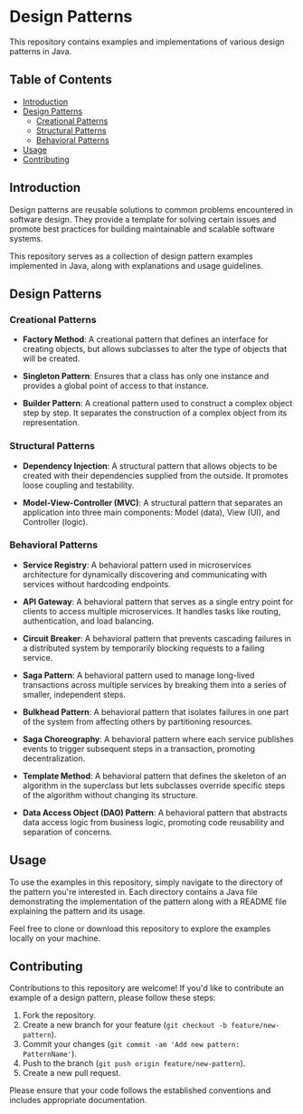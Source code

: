 
# Design Patterns

This repository contains examples and implementations of various design patterns in Java.

## Table of Contents

- [Introduction](#introduction)
- [Design Patterns](#design-patterns)
  - [Creational Patterns](#creational-patterns)
  - [Structural Patterns](#structural-patterns)
  - [Behavioral Patterns](#behavioral-patterns)
- [Usage](#usage)
- [Contributing](#contributing)

## Introduction

Design patterns are reusable solutions to common problems encountered in software design. They provide a template for solving certain issues and promote best practices for building maintainable and scalable software systems.

This repository serves as a collection of design pattern examples implemented in Java, along with explanations and usage guidelines.

## Design Patterns

### Creational Patterns

- **Factory Method**:
  A creational pattern that defines an interface for creating objects, but allows subclasses to alter the type of objects that will be created.
  
- **Singleton Pattern**:
  Ensures that a class has only one instance and provides a global point of access to that instance.

- **Builder Pattern**:
  A creational pattern used to construct a complex object step by step. It separates the construction of a complex object from its representation.

### Structural Patterns

- **Dependency Injection**:
  A structural pattern that allows objects to be created with their dependencies supplied from the outside. It promotes loose coupling and testability.

- **Model-View-Controller (MVC)**:
  A structural pattern that separates an application into three main components: Model (data), View (UI), and Controller (logic).

### Behavioral Patterns

- **Service Registry**:
  A behavioral pattern used in microservices architecture for dynamically discovering and communicating with services without hardcoding endpoints.

- **API Gateway**:
  A behavioral pattern that serves as a single entry point for clients to access multiple microservices. It handles tasks like routing, authentication, and load balancing.

- **Circuit Breaker**:
  A behavioral pattern that prevents cascading failures in a distributed system by temporarily blocking requests to a failing service.

- **Saga Pattern**:
  A behavioral pattern used to manage long-lived transactions across multiple services by breaking them into a series of smaller, independent steps.

- **Bulkhead Pattern**:
  A behavioral pattern that isolates failures in one part of the system from affecting others by partitioning resources.

- **Saga Choreography**:
  A behavioral pattern where each service publishes events to trigger subsequent steps in a transaction, promoting decentralization.

- **Template Method**:
  A behavioral pattern that defines the skeleton of an algorithm in the superclass but lets subclasses override specific steps of the algorithm without changing its structure.

- **Data Access Object (DAO) Pattern**:
  A behavioral pattern that abstracts data access logic from business logic, promoting code reusability and separation of concerns.

## Usage

To use the examples in this repository, simply navigate to the directory of the pattern you're interested in. Each directory contains a Java file demonstrating the implementation of the pattern along with a README file explaining the pattern and its usage.

Feel free to clone or download this repository to explore the examples locally on your machine.

## Contributing

Contributions to this repository are welcome! If you'd like to contribute an example of a design pattern, please follow these steps:

1. Fork the repository.
2. Create a new branch for your feature (`git checkout -b feature/new-pattern`).
3. Commit your changes (`git commit -am 'Add new pattern: PatternName'`).
4. Push to the branch (`git push origin feature/new-pattern`).
5. Create a new pull request.

Please ensure that your code follows the established conventions and includes appropriate documentation.
